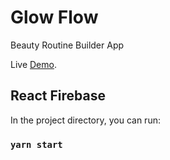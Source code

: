 # Glow Flow

Beauty Routine Builder App

Live [Demo](https:).

## React Firebase

In the project directory, you can run:
### `yarn start`